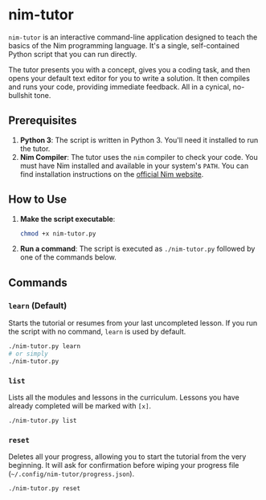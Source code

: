 # nim-tutor

`nim-tutor` is an interactive command-line application designed to teach the basics of the Nim programming language. It's a single, self-contained Python script that you can run directly.

The tutor presents you with a concept, gives you a coding task, and then opens your default text editor for you to write a solution. It then compiles and runs your code, providing immediate feedback. All in a cynical, no-bullshit tone.

## Prerequisites

1.  **Python 3**: The script is written in Python 3. You'll need it installed to run the tutor.
2.  **Nim Compiler**: The tutor uses the `nim` compiler to check your code. You must have Nim installed and available in your system's `PATH`. You can find installation instructions on the [official Nim website](https://nim-lang.org/install.html).

## How to Use

1.  **Make the script executable**:
    ```sh
    chmod +x nim-tutor.py
    ```

2.  **Run a command**:
    The script is executed as `./nim-tutor.py` followed by one of the commands below.

## Commands

### `learn` (Default)

Starts the tutorial or resumes from your last uncompleted lesson. If you run the script with no command, `learn` is used by default.

```sh
./nim-tutor.py learn
# or simply
./nim-tutor.py
```

### `list`

Lists all the modules and lessons in the curriculum. Lessons you have already completed will be marked with `[x]`.

```sh
./nim-tutor.py list
```

### `reset`

Deletes all your progress, allowing you to start the tutorial from the very beginning. It will ask for confirmation before wiping your progress file (`~/.config/nim-tutor/progress.json`).

```sh
./nim-tutor.py reset
```
